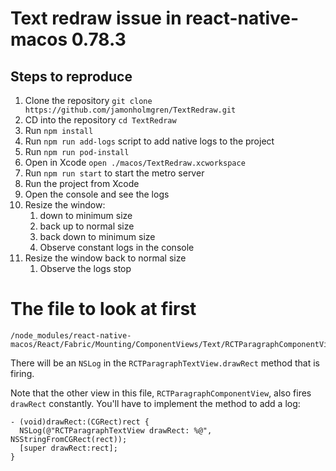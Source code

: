 # Text redraw issue in react-native-macos 0.78.3

## Steps to reproduce

1. Clone the repository `git clone https://github.com/jamonholmgren/TextRedraw.git`
2. CD into the repository `cd TextRedraw`
3. Run `npm install`
4. Run `npm run add-logs` script to add native logs to the project
5. Run `npm run pod-install`
6. Open in Xcode `open ./macos/TextRedraw.xcworkspace`
7. Run `npm run start` to start the metro server
8. Run the project from Xcode
9. Open the console and see the logs
10. Resize the window:
    1. down to minimum size
    2. back up to normal size
    3. back down to minimum size
    4. Observe constant logs in the console
11. Resize the window back to normal size
    1. Observe the logs stop

# The file to look at first

```
/node_modules/react-native-macos/React/Fabric/Mounting/ComponentViews/Text/RCTParagraphComponentView.mm
```

There will be an `NSLog` in the `RCTParagraphTextView.drawRect` method that is firing.

Note that the other view in this file, `RCTParagraphComponentView`, also fires `drawRect` constantly. You'll have to implement the method to add a log:

```objc
- (void)drawRect:(CGRect)rect {
  NSLog(@"RCTParagraphTextView drawRect: %@", NSStringFromCGRect(rect));
  [super drawRect:rect];
}
```
